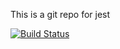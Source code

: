 This is a git repo for jest 

[![Build Status](https://travis-ci.org/Virnkord/jestTest.svg?branch=master)](https://travis-ci.org/Virnkord/jestTest)
